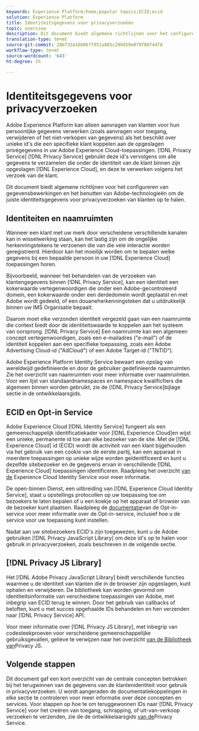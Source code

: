 ```yaml
---
keywords: Experience Platform;home;popular topics;ECID;ecid
solution: Experience Platform
title: Identiteitsgegevens voor privacyverzoeken
topic: overview
description: Dit document biedt algemene richtlijnen voor het configureren van gegevensbewerkingen en het benutten van Adobe-technologieën om de juiste identiteitsgegevens voor privacyverzoeken van klanten op te halen.
translation-type: tm+mt
source-git-commit: 28b733a16b067f951a885c299d59e079f0074df8
workflow-type: tm+mt
source-wordcount: '643'
ht-degree: 1%

---
```



# Identiteitsgegevens voor privacyverzoeken

Adobe Experience Platform kan alleen aanvragen van klanten voor hun persoonlijke gegevens verwerken (zoals aanvragen voor toegang, verwijderen of het niet-verkopen van gegevens) als het beschikt over unieke id&#39;s die een specifieke klant koppelen aan de opgeslagen privégegevens in uw Adobe Experience Cloud-toepassingen. [!DNL Privacy Service] [!DNL Privacy Service] gebruikt deze id&#39;s vervolgens om alle gegevens te verzamelen die onder de identiteit van de klant binnen zijn opgeslagen [!DNL Experience Cloud], en deze te verwerken volgens het verzoek van de klant.

Dit document biedt algemene richtlijnen voor het configureren van gegevensbewerkingen en het benutten van Adobe-technologieën om de juiste identiteitsgegevens voor privacyverzoeken van klanten op te halen.

## Identiteiten en naamruimten

Wanneer een klant met uw merk door verscheidene verschillende kanalen kan in wisselwerking staan, kan het lastig zijn om de ongelijke herkenningstekens te verzoenen die van die vele interactie worden geregistreerd. Hierdoor kan het moeilijk worden om te bepalen welke gegevens bij een bepaalde persoon in uw [!DNL Experience Cloud] toepassingen horen.

Bijvoorbeeld, wanneer het behandelen van de verzoeken van klantengegevens binnen [!DNL Privacy Service], kan een identiteit een kokerwaarde vertegenwoordigen die onder een Adobe-gecontroleerd domein, een kokerwaarde onder een derdedomein wordt geplaatst en met Adobe wordt gedeeld, of een douaneherkenningsteken dat u uitdrukkelijk binnen uw IMS Organisatie bepaalt.

Daarom moet elke verzonden identiteit vergezeld gaan van een naamruimte die context biedt door de identiteitswaarde te koppelen aan het systeem van oorsprong. [!DNL Privacy Service] Een naamruimte kan een algemeen concept vertegenwoordigen, zoals een e-mailadres (&quot;e-mail&quot;) of de identiteit koppelen aan een specifieke toepassing, zoals een Adobe Advertising Cloud-id (&quot;AdCloud&quot;) of een Adobe Target-id (&quot;TNTID&quot;).

Adobe Experience Platform Identity Service bewaart een opslag van wereldwijd gedefinieerde en door de gebruiker gedefinieerde naamruimten. Zie het overzicht [](../identity-service/namespaces.md)van naamruimten voor meer informatie over naamruimten. Voor een lijst van standaardnamespaces en namespace kwalificfiers die algemeen binnen worden gebruikt, zie de [!DNL Privacy Service]bijlage sectie [](api/appendix.md) in de ontwikkelaarsgids.

## ECID en Opt-in Service

Adobe Experience Cloud [!DNL Identity Service] fungeert als een gemeenschappelijk identificatiekader voor [!DNL Experience Cloud]en wijst een unieke, permanente id toe aan elke bezoeker van de site. Met de [!DNL Experience Cloud] id (ECID) wordt de activiteit van een klant bijgehouden via het gebruik van een cookie van de eerste partij, kan een apparaat in meerdere toepassingen op unieke wijze worden geïdentificeerd en kunt u dezelfde sitebezoeker en de gegevens ervan in verschillende [!DNL Experience Cloud] toepassingen identificeren. Raadpleeg het overzicht [van de](https://docs.adobe.com/content/help/en/id-service/using/intro/overview.html) Experience Cloud Identity Service voor meer informatie.

De open-binnen Dienst, een uitbreiding van [!DNL Experience Cloud Identity Service], staat u opstellings protocollen op uw toepassing toe om bezoekers te laten bepalen of u een koekje op het apparaat of browser van de bezoeker kunt plaatsen. Raadpleeg de [documentatie](https://docs.adobe.com/content/help/nl-NL/id-service/using/implementation/opt-in-service/optin-overview.html)van de Opt-in-service voor meer informatie over de Opt-in-service, inclusief hoe u de service voor uw toepassing kunt instellen.

Nadat aan uw sitebezoekers ECID&#39;s zijn toegewezen, kunt u de Adobe gebruiken [!DNL Privacy JavaScript Library] om deze id&#39;s op te halen voor gebruik in privacyverzoeken, zoals beschreven in de volgende sectie.

## [!DNL Privacy JS Library]

Het [!DNL Adobe Privacy JavaScript Library] biedt verschillende functies waarmee u de identiteit van klanten die in de browser zijn opgeslagen, kunt ophalen en verwijderen. De bibliotheek kan worden gevormd om identiteitsinformatie van verscheidene toepassingen van Adobe, met inbegrip van ECID terug te winnen. Door het gebruik van callbacks of beloften, kunt u met succes opgehaalde IDs behandelen en hen verzenden naar [!DNL Privacy Service] API.

Voor meer informatie over [!DNL Privacy JS Library], met inbegrip van codesteekproeven voor verscheidene gemeenschappelijke gebruiksgevallen, gelieve te verwijzen naar het overzicht [van de Bibliotheek van](js-library.md)Privacy JS.

## Volgende stappen

Dit document gaf een kort overzicht van de centrale concepten betrokken bij het terugwinnen van de gegevens van de klantenidentiteit voor gebruik in privacyverzoeken. U wordt aangeraden de documentatiekoppelingen in elke sectie te controleren voor meer informatie over deze concepten en services. Voor stappen op hoe te om teruggewonnen IDs naar [!DNL Privacy Service] voor het creëren van toegang, schrapping, of uit-van-verkoop verzoeken te verzenden, zie de de ontwikkelaarsgids [van de](api/getting-started.md)Privacy Service.